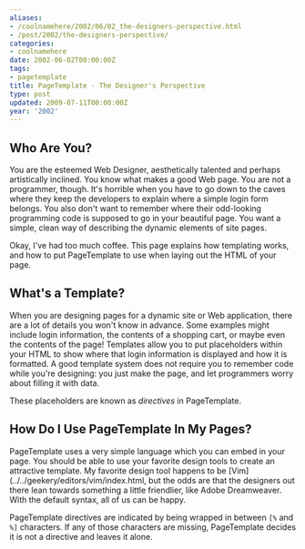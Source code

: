 ```yaml
---
aliases:
- /coolnamehere/2002/06/02_the-designers-perspective.html
- /post/2002/the-designers-perspective/
categories:
- coolnamehere
date: 2002-06-02T00:00:00Z
tags:
- pagetemplate
title: PageTemplate - The Designer's Perspective
type: post
updated: 2009-07-11T00:00:00Z
year: '2002'
---
```

<!--more-->
## Who Are You?

You are the esteemed Web Designer, aesthetically talented and perhaps 
artistically inclined. You know what makes a good Web page.  You are not a 
programmer, though. It's horrible when you have to go down to the caves where 
they keep the developers to explain where a simple login form belongs. You 
also don't want to remember where their odd-looking programming code is 
supposed to go in your beautiful page. You want a simple, clean way of 
describing the dynamic elements of site pages.

Okay, I've had too much coffee. This page explains how templating works, and 
how to put PageTemplate to use when laying out the HTML of your page.

## What's a Template?

When you are designing pages for a dynamic site or Web application, there are 
a lot of details you won't know in advance. Some examples might include login 
information, the contents of a shopping cart, or maybe even the contents of 
the page! Templates allow you to put placeholders within your HTML to show 
where that login information is displayed and how it is formatted. A good 
template system does not require you to remember code while you're designing: 
you just make the page, and let programmers worry about filling it with data.

These placeholders are known as *directives* in PageTemplate.

## How Do I Use PageTemplate In My Pages?

PageTemplate uses a very simple language which you can embed in your page. 
You should be able to use your favorite design tools to create an attractive 
template. My favorite design tool happens to be [Vim](../../geekery/editors/vim/index.html, 
but the odds are that the designers out there lean towards something a 
little friendlier, like Adobe Dreamweaver. With the default syntax, all of us 
can be happy.

PageTemplate directives are indicated by being wrapped in between `[%` and `%]` 
characters. If any of those characters are missing, PageTemplate decides it is 
not a directive and leaves it alone.

